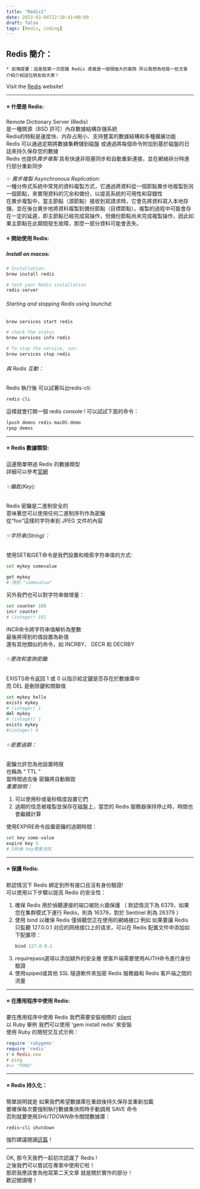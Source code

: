 ```yaml
---
title: "Redis1"
date: 2023-03-04T22:10:41+08:00
draft: false
tags: [Redis, coding]
---
```


## Redis 簡介：
`* 前情提要：這是我第一次認識 Redis 感覺是一個很強大的東西 所以我想為他寫一些文章 介紹介紹這位朋友給大家！ ` 

Visit the [Redis](https://redis.io/) website!

----------
#### ⭐️ 什麼是 Redis:
Remote Dictionary Server (Redis)    
是一種開源（BSD 許可）內存數據結構存儲系統        
Redis的特點是速度快、内存占用小、支持豐富的數據結構和多種擴展功能        
Redis 可以通過定期將數據集轉儲到磁盤 或通過將每個命令附加到基於磁盤的日誌來持久保存您的數據         
Redis 也提供*異步複製* 具有快速非阻塞同步和自動重新連接，並在網絡拆分時進行部分重新同步       


*✨ 異步複製 Asynchronous Replication:*   
一種分佈式系統中常見的資料複製方式，它通過將資料從一個節點異步地複製到另一個節點，來實現資料的冗余和備份，以提高系統的可用性和容錯性      
在異步複製中，當主節點（源節點）接收到寫請求時，它會先將資料寫入本地存儲，並在後台異步地將資料複製到備份節點（目標節點）。複製的過程中可能會存在一定的延遲，即主節點已經完成寫操作，但備份節點尚未完成複製操作，因此如果主節點在此期間發生故障，那麼一部分資料可能會丟失。

#### ⭐️ 開始使用 Redis:   

##### Install on macos:
``` python
# Installation:
brew install redis
```
```python
# test your Redis installation
redis-server
```
###### Starting and stopping Redis using launchd:      
```python
brew services start redis
```
```python
# check the status
brew services info redis
```
```python
# To stop the service, run:
brew services stop redis
```
###### 與 Redis 互動：
Redis 執行後 可以試著叫出redis-cli:    
``` python
redis-cli
```
這樣就會打開一個 redis console !
可以試試下面的命令：
```python
lpush demos redis-macOS-demo
rpop demos
```
********
#### ⭐️ Redis 數據類型:
這邊簡單帶過 Redis 的數據類型         
詳細可以參考[官網](https://redis.io/docs/data-types/tutorial/)

###### ✨鑰匙(Key):
Redis 密鑰是二進制安全的        
意味著您可以使用任何二進制序列作為密鑰      
從“foo”這樣的字符串到 JPEG 文件的內容   
###### ✨字符串(String)：
使用SET和GET命令是我們設置和檢索字符串值的方式:   
```python
set mykey somevalue
```
```python
get mykey
# 得到 "somevalue"
```
另外我們也可以對字符串做增量：    
```python
set counter 100
incr counter
# (integer) 101
```
INCR命令將字符串值解析為整數    
最後將得到的值設置為新值        
還有其他類似的命令，如 INCRBY、 DECR 和 DECRBY    
###### ✨更改和查詢密鑰:
EXISTS命令返回 1 或 0 以指示給定鍵是否存在於數據庫中  
而 DEL 是刪除鍵和關聯值  
```python
set mykey hello
exists mykey
# (integer) 1
del mykey
# (integer) 1
exists mykey
#(integer) 0
```
###### ✨密要過期：
密鑰允許您為他設置時限    
也稱為 “ TTL ”     
當時間過去後 密鑰將自動銷毀     
*重要說明：*      
1. 可以使用秒或毫秒精度設置它們     
2. 過期的信息被複製並保存在磁盤上，當您的 Redis 服務器保持停止時，時間也會繼續計算      

使用EXPIRE命令設置密鑰的過期時間：      
```python
set key some-value
expire key 5
# 5秒後 key便會消失
```
-----------
#### ⭐️ 保護 Redis:
默認情況下 Redis 綁定到所有接口且沒有身份驗證!      
可以使用以下步驟以提高 Redis 的安全性：     
1. 確保 Redis 用於偵聽連接的端口被防火牆保護
（ 默認情況下為 6379，如果您在集群模式下運行 Redis，則為 16379，對於 Sentinel 則為 26379 ）
2. 使用 bind 以確保 Redis 僅偵聽您正在使用的網絡接口
例如 如果要讓 Redis 只監聽 127.0.0.1 对应的网络接口上的请求，可以在 Redis 配置文件中添加如下配置项：
    ```python
    bind 127.0.0.1
    ```
3. requirepass選項以添加額外的安全層 使客戶端需要使用AUTH命令進行身份驗證
4. 使用spiped或其他 SSL 隧道軟件來加密 Redis 服務器和 Redis 客戶端之間的流量    

--------
#### ⭐️ 在應用程序中使用 Redis:
要在應用程序中使用 Redis 我們需要安裝相關的 [client](https://redis.io/resources/clients/)       
以 Ruby 舉例 我們可以使用 'gem install redis' 來安裝    
使用 Ruby 的簡短交互式示例：      
```ruby
require 'rubygems'
require 'redis'
r = Redis.new
r.ping
#=> "PONG"
```

-----------
#### ⭐️ Redis 持久化：
      
簡單說明就是 如果我們希望數據庫在重啟後持久保存並重新加載     
要確保每次要強制執行數據集快照時手動調用 SAVE 命令      
否則就要使用*SHUTDOWN*命令關閉數據庫：    
```ruby
redis-cli shutdown
```
強烈建議閱讀[這篇](https://redis.io/docs/management/persistence/)！ 

-----------
OK, 那今天我們一起初次認識了 Redis !      
之後我們可以嘗試在專案中使用它啦！        
那麽我應該會為他寫第二天文章 就是關於實作的部分！     
歡迎閱讀喔！        